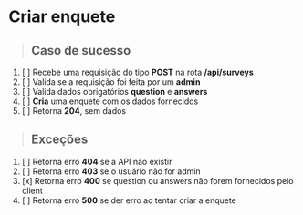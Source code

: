 # Criar enquete

> ## Caso de sucesso

1. [ ] Recebe uma requisição do tipo **POST** na rota **/api/surveys**
2. [ ] Valida se a requisição foi feita por um **admin**
3. [ ] Valida dados obrigatórios **question** e **answers**
4. [ ] **Cria** uma enquete com os dados fornecidos
5. [ ] Retorna **204**, sem dados

> ## Exceções

1. [ ] Retorna erro **404** se a API não existir
2. [ ] Retorna erro **403** se o usuário não for admin
3. [x] Retorna erro **400** se question ou answers não forem fornecidos pelo client
4. [ ] Retorna erro **500** se der erro ao tentar criar a enquete